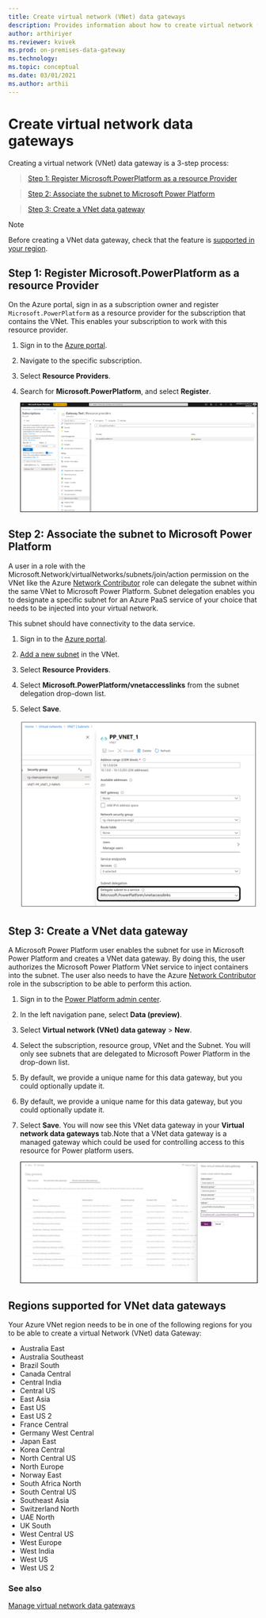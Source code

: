 ```yaml
---
title: Create virtual network (VNet) data gateways
description: Provides information about how to create virtual network (VNet) data gateways.
author: arthiriyer
ms.reviewer: kvivek
ms.prod: on-premises-data-gateway
ms.technology:
ms.topic: conceptual
ms.date: 03/01/2021
ms.author: arthii
---
```


# Create virtual network data gateways

Creating a virtual network (VNet) data gateway is a 3-step process:

> [Step 1: Register Microsoft.PowerPlatform as a resource Provider](#step-1-register-microsoftpowerplatform-as-a-resource-provider)

> [Step 2: Associate the subnet to Microsoft Power Platform](#step-2-associate-the-subnet-to-microsoft-power-platform)

> [Step 3: Create a VNet data gateway](#step-3-create-a-vnet-data-gateway)

> [!NOTE]
> Before creating a VNet data gateway, check that the feature is [supported in your region](#regions-supported-for-vnet-data-gateways).

## Step 1: Register Microsoft.PowerPlatform as a resource Provider

On the Azure portal, sign in as a subscription owner and register `Microsoft.PowerPlatform` as a resource provider for the subscription that contains the VNet. This enables your subscription to work with this resource provider.

1. Sign in to the [Azure portal](https://portal.azure.com).

1. Navigate to the specific subscription.

1. Select **Resource Providers**.

1. Search for **Microsoft.PowerPlatform**, and select **Register**.

    ![Register resource provider](media/register-resource-provider.png)

## Step 2: Associate the subnet to Microsoft Power Platform

A user in a role with the Microsoft.Network/virtualNetworks/subnets/join/action permission on the VNet like the Azure [Network Contributor](/azure/role-based-access-control/built-in-roles#network-contributor) role can delegate the subnet within the same VNet to Microsoft Power Platform. Subnet delegation enables you to designate a specific subnet for an Azure PaaS service of your choice that needs to be injected into your virtual network.

This subnet should have connectivity to the data service.

1. Sign in to the [Azure portal](https://portal.azure.com).

1. [Add a new subnet](/azure/virtual-network/virtual-network-manage-subnet#add-a-subnet) in the VNet.

1. Select **Resource Providers**.

1. Select **Microsoft.PowerPlatform/vnetaccesslinks** from the subnet delegation drop-down list.

1. Select **Save**.

    ![Associate subnet](media/associate-subnet.png)

## Step 3: Create a VNet data gateway

A Microsoft Power Platform user enables the subnet for use in Microsoft Power Platform and creates a VNet data gateway. By doing this, the user authorizes the Microsoft Power Platform VNet service to inject containers into the subnet. The user also needs to have the Azure [Network Contributor](/azure/role-based-access-control/built-in-roles#network-contributor) role in the subscription to be able to perform this action.

1. Sign in to the [Power Platform admin center](https://admin.powerplatform.microsoft.com).

1. In the left navigation pane, select **Data (preview)**.

1. Select **Virtual network (VNet) data gateway** > **New**. 

1. Select the subscription, resource group, VNet and the Subnet. You will only see subnets that are delegated to Microsoft Power Platform in the drop-down list.

1. By default, we provide a unique name for this data gateway, but you could optionally update it.

1. By default, we provide a unique name for this data gateway, but you could optionally update it.

1. Select **Save**. You will now see this VNet data gateway in your **Virtual network data gateways** tab.Note that a VNet data gateway is a managed gateway which could be used for controlling access to this resource for Power platform users.  

    ![VNet data gateway](media/vnet-data-gateway.png)

## Regions supported for VNet data gateways

Your Azure VNet region needs to be in one of the following regions for you to be able to create a virtual Network (VNet) data Gateway:

- Australia East
- Australia Southeast
- Brazil South
- Canada Central
- Central India
- Central US
- East Asia
- East US
- East US 2
- France Central
- Germany West Central
- Japan East
- Korea Central
- North Central US
- North Europe
- Norway East
- South Africa North
- South Central US
- Southeast Asia
- Switzerland North
- UAE North
- UK South
- West Central US
- West Europe
- West India
- West US
- West US 2

### See also
[Manage virtual network data gateways](manage-data-gateways.md) 
